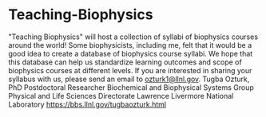 # Teaching-Biophysics
"Teaching Biophysics" will host a collection of syllabi of biophysics courses around the world! Some biophysicists, including me, felt that it would be a good idea to create a database of biophysics course syllabi. We hope that this database can help us standardize learning outcomes and scope of biophysics courses at different levels. 
If you are interested in sharing your syllabus with us, please send an email to ozturk1@llnl.gov. 
Tugba Ozturk, PhD
Postdoctoral Researcher
Biochemical and Biophysical Systems Group
Physical and Life Sciences Directorate 
Lawrence Livermore National Laboratory
https://bbs.llnl.gov/tugbaozturk.html
